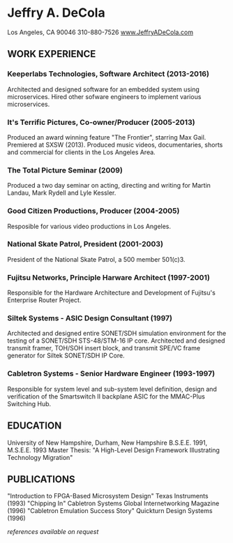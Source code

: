 # Jeffry A. DeCola
Los Angeles, CA 90046
310-880-7526
www.JeffryADeCola.com

## WORK EXPERIENCE

### Keeperlabs Technologies, Software Architect (2013-2016)

Architected and designed software for an embedded system using microservices. Hired other sofware engineers to implement various microservices.

### It's Terrific Pictures, Co-owner/Producer (2005-2013)

Produced an award winning feature "The Frontier", starring Max Gail.  Premiered at SXSW (2013). Produced music videos, documentaries, shorts and commercial for clients in the Los Angeles Area.

### The Total Picture Seminar (2009)

Produced a two day seminar on acting, directing and writing for Martin Landau, Mark Rydell and Lyle Kessler. 

### Good Citizen Productions, Producer (2004-2005)

Resposible for various video productions in Los Angeles.

### National Skate Patrol, President (2001-2003)

President of the National Skate Patrol, a 500 member 501(c)3. 

### Fujitsu Networks, Principle  Harware Architect (1997-2001)

Responsible for the Hardware Architecture and Development of Fujitsu's Enterprise Router Project.

### Siltek Systems - ASIC Design Consultant (1997)

Architected and designed entire SONET/SDH simulation environment for the testing of a SONET/SDH STS-48/STM-16 IP core.  Architected and designed transmit framer, TOH/SOH insert block, and transmit SPE/VC frame generator for Siltek SONET/SDH IP Core.

### Cabletron Systems - Senior Hardware Engineer (1993-1997)

Responsible for system level and sub-system level definition, design and verification of the Smartswitch II backplane ASIC for the MMAC-Plus Switching Hub.

## EDUCATION

University of New Hampshire, Durham, New Hampshire
B.S.E.E. 1991,  M.S.E.E. 1993
Master Thesis: "A High-Level Design Framework Illustrating Technology Migration"

## PUBLICATIONS

"Introduction to FPGA-Based Microsystem Design" Texas Instruments (1993)
"Chipping In" Cabletron Systems Global Internetworking Magazine (1996)
"Cabletron Emulation Success Story" Quickturn Design Systems (1996)

_references available on request_
